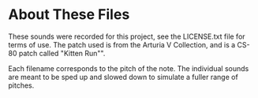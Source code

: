 # About These Files

These sounds were recorded for this project, see the LICENSE.txt file for terms of use.  The patch used is from the Arturia V Collection, and is a CS-80 patch called "Kitten Run"".

Each filename corresponds to the pitch of the note.  The individual sounds are meant to be sped up and slowed down to simulate a fuller range of pitches.
